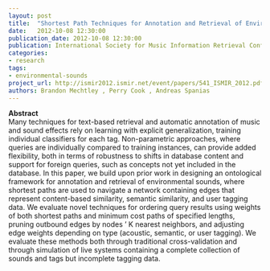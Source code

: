 ```yaml
---
layout: post
title:  "Shortest Path Techniques for Annotation and Retrieval of Environmental Sounds"
date:   2012-10-08 12:30:00
publication_date: 2012-10-08 12:30:00
publication: International Society for Music Information Retrieval Conference
categories: 
- research
tags:
- environmental-sounds
project_url: http://ismir2012.ismir.net/event/papers/541_ISMIR_2012.pdf
authors: Brandon Mechtley , Perry Cook , Andreas Spanias
---
```


**Abstract**<br>
Many techniques for text-based retrieval and automatic annotation of music and sound effects rely on learning with explicit generalization, training individual classifiers for each tag. Non-parametric approaches, where queries are individually compared to training instances, can provide added flexibility, both in terms of robustness to shifts in database content and support for foreign queries, such as concepts not yet included in the database. In this paper, we build upon prior work in designing an ontological framework for annotation and retrieval of environmental sounds, where shortest paths are used to navigate a network containing edges that represent content-based similarity, semantic similarity, and user tagging data. We evaluate novel techniques for ordering query results using weights of both shortest paths and minimum cost paths of specified lengths, pruning outbound edges by nodes ’ K nearest neighbors, and adjusting edge weights depending on type (acoustic, semantic, or user tagging). We evaluate these methods both through traditional cross-validation and through simulation of live systems containing a complete collection of sounds and tags but incomplete tagging data.

